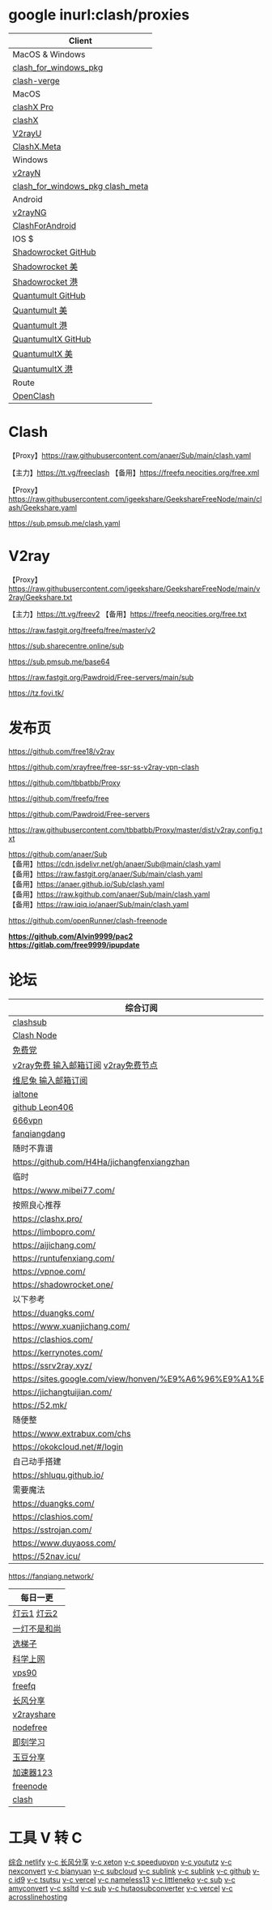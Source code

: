 # google inurl:clash/proxies

| Client                                                                                             |
|----------------------------------------------------------------------------------------------------|
| MacOS & Windows                                                                                    |
| [clash_for_windows_pkg](https://github.com/Fndroid/clash_for_windows_pkg)                          |
| [clash-verge](https://github.com/zzzgydi/clash-verge)                                              |
| MacOS                                                                                              |
| [clashX Pro](https://install.appcenter.ms/users/clashx/apps/clashx-pro/distribution_groups/public) |
| [clashX](https://github.com/yichengchen/clashX)                                                    |
| [V2rayU](https://github.com/yanue/V2rayU)                                                          |
| [ClashX.Meta](https://github.com/MetaCubeX/ClashX.Meta)                                            |
| Windows                                                                                            |
| [v2rayN](https://github.com/2dust/v2rayN)                                                          |
| [clash_for_windows_pkg clash_meta](https://github.com/kayaladream/Clash-Core-Change)               |
| Android                                                                                            |
| [v2rayNG](https://github.com/2dust/v2rayNG)                                                        |
| [ClashForAndroid](https://github.com/Kr328/ClashForAndroid)                                        |
| IOS $                                                                                              |
| [Shadowrocket GitHub](https://github.com/Shadowrocket)                                             |
| [Shadowrocket 美](https://apps.apple.com/us/app/shadowrocket/id932747118)                           |
| [Shadowrocket 港](https://apps.apple.com/hk/app/shadowrocket/id932747118)                           |
| [Quantumult GitHub](https://github.com/crossutility/Quantumult)                                    |
| [Quantumult 美](https://apps.apple.com/us/app/quantumult/id1252015438)                              |
| [Quantumult 港](https://apps.apple.com/hk/app/quantumult/id1252015438)                              |
| [QuantumultX GitHub](https://github.com/crossutility/Quantumult-X)                                 |
| [QuantumultX 美](https://apps.apple.com/us/app/quantumult-x/id1443988620)                           |
| [QuantumultX 港](https://apps.apple.com/hk/app/quantumult-x/id1443988620)                           |
| Route                                                                                              |
| [OpenClash](https://github.com/vernesong/OpenClash)                                                |

# Clash
【Proxy】https://raw.githubusercontent.com/anaer/Sub/main/clash.yaml

【主力】https://tt.vg/freeclash 【备用】https://freefq.neocities.org/free.xml

【Proxy】https://raw.githubusercontent.com/igeekshare/GeekshareFreeNode/main/clash/Geekshare.yaml

https://sub.pmsub.me/clash.yaml

# V2ray
【Proxy】https://raw.githubusercontent.com/igeekshare/GeekshareFreeNode/main/v2ray/Geekshare.txt

【主力】https://tt.vg/freev2 【备用】https://freefq.neocities.org/free.txt

https://raw.fastgit.org/freefq/free/master/v2

https://sub.sharecentre.online/sub

https://sub.pmsub.me/base64

https://raw.fastgit.org/Pawdroid/Free-servers/main/sub

https://tz.fovi.tk/

# 发布页
https://github.com/free18/v2ray

https://github.com/xrayfree/free-ssr-ss-v2ray-vpn-clash

https://github.com/tbbatbb/Proxy

https://github.com/freefq/free

https://github.com/Pawdroid/Free-servers

https://raw.githubusercontent.com/tbbatbb/Proxy/master/dist/v2ray.config.txt

https://github.com/anaer/Sub \
【备用】https://cdn.jsdelivr.net/gh/anaer/Sub@main/clash.yaml \
【备用】https://raw.fastgit.org/anaer/Sub/main/clash.yaml \
【备用】https://anaer.github.io/Sub/clash.yaml \
【备用】https://raw.kgithub.com/anaer/Sub/main/clash.yaml \
【备用】https://raw.iqiq.io/anaer/Sub/main/clash.yaml

https://github.com/openRunner/clash-freenode

**https://github.com/Alvin9999/pac2**
**https://gitlab.com/free9999/ipupdate**

# 论坛
| 综合订阅                                                                               |
|------------------------------------------------------------------------------------|
| [clashsub](https://clashsub.com/)                                                  |
| [Clash Node](https://clashnode.xyz/)                                               |
| [免费党](https://www.mfdang.com/)                                                     |
| [v2ray免费 输入邮箱订阅](https://www.v2mj.com/) [v2ray免费节点](https://www.v2rayfree.eu.org/) |
| [维尼兔 输入邮箱订阅](https://www.v2v0.com/)                                                |
| [ialtone](https://ialtone.xyz/)                                                    |
| [github Leon406](https://github.com/Leon406/SubCrawler)                            |
| [666vpn](http://666vpn.com/)                                                       |
| [fanqiangdang](https://fanqiangdang.com/)                                          |
| 随时不靠谱    |
| https://github.com/H4Ha/jichangfenxiangzhan   |
| 临时                                                                         |
| https://www.mibei77.com/                                                                         |
| 按照良心推荐                                                                             |
| https://clashx.pro/                                                                |
| https://limbopro.com/                                                              |
| https://aijichang.com/                                                             |
| https://runtufenxiang.com/                                                         |
| https://vpnoe.com/                                                                 |
| https://shadowrocket.one/                                                            |
| 以下参考                                                                               |
| https://duangks.com/                                                               |
| https://www.xuanjichang.com/                                                       |
| https://clashios.com/                                                              |
| https://kerrynotes.com/                                                            |
| https://ssrv2ray.xyz/                                                              |
| https://sites.google.com/view/honven/%E9%A6%96%E9%A1%B5                            |
| https://jichangtuijian.com/                                                        |
| https://52.mk/                                                                         |
| 随便整                                                                                |
| https://www.extrabux.com/chs                                                       |
| https://okokcloud.net/#/login                                                      |
| 自己动手搭建                                                                             |
| https://shluqu.github.io/                                                          |
| 需要魔法                                     |
| https://duangks.com/                                      |
| https://clashios.com/                                     |
| https://sstrojan.com/                                     |
| https://www.duyaoss.com/                                     |
| https://52nav.icu/            |
https://fanqiang.network/

| 每日一更                                                     |
|----------------------------------------------------------|
| [灯云1](https://58dengyun.com/) [灯云2](https://92deng.com/) |
| [一灯不是和尚](https://iyideng.vip/)                           |
| [选梯子](https://www.xuantizi.com/)                         |
| [科学上网](https://www.oaoy.net/)                            |
| [vps90](http://vps90.com/vps/kxsw/)                      |
| [freefq](https://freefq.com/)                            |
| [长风分享](https://www.cfmem.com/)                           |
| [v2rayshare](https://v2rayshare.com/)                    |
| [nodefree](https://nodefree.org/)                        |
| [即刻学习](https://www.jkxuexi.com/)                         |
| [玉豆分享](https://www.yudou66.com/)                         |
| [加速器123](https://ssr.bettershop.club/)                   |
| [freenode](https://freenode.me/)                         |
| [clash](https://www.clash-gaming.com/)                   |

# 工具 V 转 C
[综合 netlify](https://acl4ssr.netlify.app/)
[v-c 长风分享](https://v1.v2rayse.com/v2ray-clash/)
[v-c xeton](https://sub.xeton.dev/)
[v-c speedupvpn](https://subconverter.speedupvpn.com/)
[v-c yoututz](https://sub.yoututz.top/)
[v-c nexconvert](https://nexconvert.com/)
[v-c bianyuan](https://bianyuan.xyz/)
[v-c subcloud](https://my.subcloud.xyz/)
[v-c sublink](https://link.sublink.pw/)
[v-c sublink](https://sublink.dev/)
[v-c github](https://acl4ssr-sub.github.io/)
[v-c id9](https://id9.cc/)
[v-c tsutsu](https://sub.tsutsu.one/)
[v-c vercel](https://v2tun.vercel.app/)
[v-c nameless13](https://api.nameless13.com/)
[v-c littleneko](https://sub.littleneko.cf/)
[v-c sub](https://sub.v1.mk/)
[v-c amyconvert](https://amyconvert.com/)
[v-c ssltd](https://sub.ssltd.xyz/)
[v-c sub](https://sub.pet/)
[v-c hutaosubconverter](https://hutaosubconverter.com/)
[v-c vercel](https://sub-zh.vercel.app/)
[v-c acrosslinehosting](https://clash.acrosslinehosting.club/)
[]()

[//]: # (https://cn.tgstat.com/)
